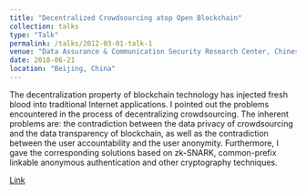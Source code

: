 ```yaml
---
title: "Decentralized Crowdsourcing atop Open Blockchain"
collection: talks
type: "Talk"
permalink: /talks/2012-03-01-talk-1
venue: "Data Assurance & Communication Security Research Center, Chinese Academy of Science"
date: 2018-06-21
location: "Beijing, China"
---
```


The decentralization property of blockchain technology has injected fresh blood into traditional Internet applications. I pointed out the problems encountered in the process of decentralizing crowdsourcing. The inherent problems are: the contradiction between the data privacy of crowdsourcing and the data transparency of blockchain, as well as the contradiction between the user accountability and the user anonymity. Furthermore, I gave the corresponding solutions based on zk-SNARK, common-prefix linkable anonymous authentication and other cryptography techniques.

[Link](http://dacas.cn/thread.aspx?ID=3783)
